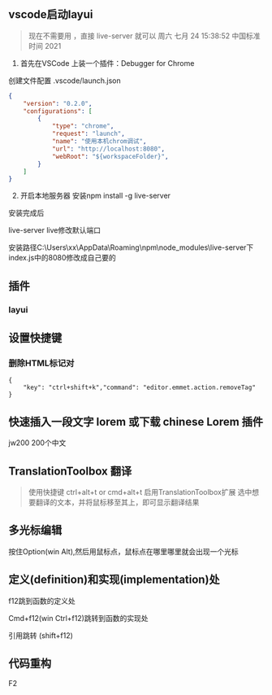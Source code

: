 ## vscode启动layui ##
> 现在不需要用 ，直接 live-server 就可以 
周六 七月 24 15:38:52 中国标准时间 2021


1. 首先在VSCode 上装一个插件：Debugger for Chrome

创建文件配置  .vscode/launch.json

``` json
{
    "version": "0.2.0",
    "configurations": [
        {
            "type": "chrome",
            "request": "launch",
            "name": "使用本机chrom调试",
            "url": "http://localhost:8080",
            "webRoot": "${workspaceFolder}",
        }
    ]
}
```

2. 开启本地服务器
安装npm install -g live-server

安装完成后 

live-server
live修改默认端口

安装路径C:\Users\xx\AppData\Roaming\npm\node_modules\live-server下index.js中的8080修改成自己要的

## 插件
### layui

## 设置快捷键
### 删除HTML标记对
```
{
    "key": "ctrl+shift+k","command": "editor.emmet.action.removeTag"
}
```

## 快速插入一段文字 lorem 或下载 chinese Lorem 插件
jw200 200个中文
## TranslationToolbox 翻译
> 使用快捷键 ctrl+alt+t or cmd+alt+t 启用TranslationToolbox扩展
> 选中想要翻译的文本，并将鼠标移至其上，即可显示翻译结果

## 多光标编辑 
按住Option(win Alt),然后用鼠标点，鼠标点在哪里哪里就会出现一个光标

## 定义(definition)和实现(implementation)处
f12跳到函数的定义处

Cmd+f12(win Ctrl+f12)跳转到函数的实现处

引用跳转  (shift+f12)

## 代码重构
F2